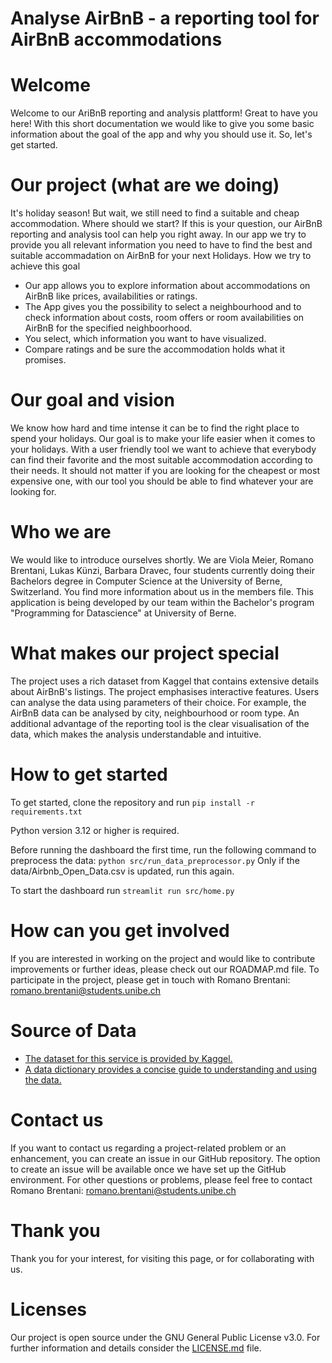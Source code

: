 # Analyse AirBnB - a reporting tool for AirBnB accommodations
# Welcome
Welcome to our AriBnB reporting and analysis plattform! Great to have you here!
With this short documentation we would like to give you some basic information about the goal of the app and why you should use it. So, let's get started.

# Our project (what are we doing)
It's holiday season! But wait, we still need to find a suitable and cheap accommodation. Where should we start?
If this is your question, our AirBnB reporting and analysis tool can help you right away. 
In our app we try to provide you all relevant information you need to have to find the best and suitable accommadation on AirBnB for your next Holidays.
How we try to achieve this goal
- Our app allows you to explore information about accommodations on AirBnB like prices, availabilities or ratings.
- The App gives you the possibility to select a neighbourhood and to check information about costs, room offers or room availabilities on AirBnB for the specified neighboorhood.  
- You select, which information you want to have visualized.
- Compare ratings and be sure the accommodation holds what it promises.

# Our goal and vision
We know how hard and time intense it can be to find the right place to spend your holidays. Our goal is to make your life easier when it comes to your holidays. With a user friendly tool we want to achieve that everybody can find their favorite and the most suitable accommodation according to their needs. It should not matter if you are looking for the cheapest or most expensive one, with our tool you should be able to find whatever your are looking for. 

# Who we are
We would like to introduce ourselves shortly. We are Viola Meier, Romano Brentani, Lukas Künzi, Barbara Dravec, four students currently doing their Bachelors degree in Computer Science at the University of Berne, Switzerland. You find more information about us in the members file. 
This application is being developed by our team within the Bachelor's program "Programming for Datascience" at University of Berne. 

# What makes our project special 
The project uses a rich dataset from Kaggel that contains extensive details about AirBnB's listings. 
The project emphasises interactive features. Users can analyse the data using parameters of their choice. For example, the AirBnB data can be analysed by city, neighbourhood or room type.
An additional advantage of the reporting tool is the clear visualisation of the data, which makes the analysis understandable and intuitive.

# How to get started
To get started, clone the repository and run 
```pip install -r requirements.txt```

Python version 3.12 or higher is required.

Before running the dashboard the first time, run the following command to preprocess the data:
```python src/run_data_preprocessor.py```
Only if the data/Airbnb_Open_Data.csv is updated, run this again.

To start the dashboard run
```streamlit run src/home.py```

# How can you get involved
If you are interested in working on the project and would like to contribute improvements or further ideas, please check out our 
ROADMAP.md file.
To participate in the project, please get in touch with Romano Brentani: romano.brentani@students.unibe.ch


# Source of Data
- [The dataset for this service is provided by Kaggel.](https://www.kaggle.com/datasets/arianazmoudeh/airbnbopendata?resource=download)
- [A data dictionary provides a concise guide to understanding and using the data.](https://docs.google.com/spreadsheets/d/1b_dvmyhb_kAJhUmv81rAxl4KcXn0Pymz)

# Contact us
If you want to contact us regarding a project-related problem or an enhancement, you can create an issue in our GitHub repository. The option to create an issue will be available once we have set up the GitHub environment. For other questions or problems, please feel free to contact Romano Brentani: romano.brentani@students.unibe.ch

# Thank you
Thank you for your interest, for visiting this page, or for collaborating with us. 

# Licenses
Our project is open source under the GNU General Public License v3.0. For further information and details consider the [LICENSE.md](LICENSE.md) file.


